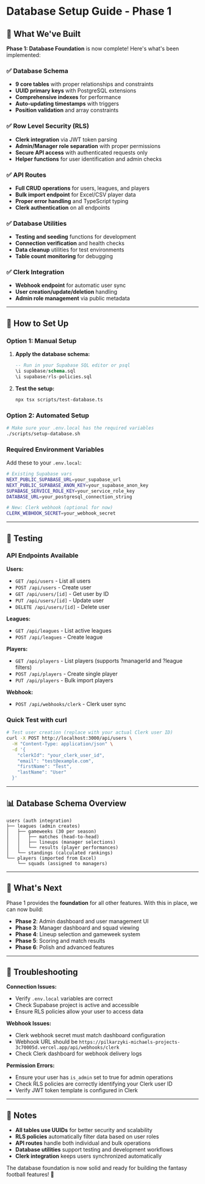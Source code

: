 # Database Setup Guide - Phase 1

## 🎯 What We've Built

**Phase 1: Database Foundation** is now complete! Here's what's been implemented:

### ✅ Database Schema
- **9 core tables** with proper relationships and constraints
- **UUID primary keys** with PostgreSQL extensions
- **Comprehensive indexes** for performance
- **Auto-updating timestamps** with triggers
- **Position validation** and array constraints

### ✅ Row Level Security (RLS)
- **Clerk integration** via JWT token parsing
- **Admin/Manager role separation** with proper permissions
- **Secure API access** with authenticated requests only
- **Helper functions** for user identification and admin checks

### ✅ API Routes
- **Full CRUD operations** for users, leagues, and players
- **Bulk import endpoint** for Excel/CSV player data
- **Proper error handling** and TypeScript typing
- **Clerk authentication** on all endpoints

### ✅ Database Utilities
- **Testing and seeding** functions for development
- **Connection verification** and health checks
- **Data cleanup** utilities for test environments
- **Table count monitoring** for debugging

### ✅ Clerk Integration
- **Webhook endpoint** for automatic user sync
- **User creation/update/deletion** handling
- **Admin role management** via public metadata

---

## 🚀 How to Set Up

### Option 1: Manual Setup

1. **Apply the database schema:**
   ```sql
   -- Run in your Supabase SQL editor or psql
   \i supabase/schema.sql
   \i supabase/rls-policies.sql
   ```

2. **Test the setup:**
   ```bash
   npx tsx scripts/test-database.ts
   ```

### Option 2: Automated Setup

```bash
# Make sure your .env.local has the required variables
./scripts/setup-database.sh
```

### Required Environment Variables

Add these to your `.env.local`:

```bash
# Existing Supabase vars
NEXT_PUBLIC_SUPABASE_URL=your_supabase_url
NEXT_PUBLIC_SUPABASE_ANON_KEY=your_supabase_anon_key
SUPABASE_SERVICE_ROLE_KEY=your_service_role_key
DATABASE_URL=your_postgresql_connection_string

# New: Clerk webhook (optional for now)
CLERK_WEBHOOK_SECRET=your_webhook_secret
```

---

## 🧪 Testing

### API Endpoints Available

**Users:**
- `GET /api/users` - List all users
- `POST /api/users` - Create user
- `GET /api/users/[id]` - Get user by ID
- `PUT /api/users/[id]` - Update user
- `DELETE /api/users/[id]` - Delete user

**Leagues:**
- `GET /api/leagues` - List active leagues
- `POST /api/leagues` - Create league

**Players:**
- `GET /api/players` - List players (supports ?managerId and ?league filters)
- `POST /api/players` - Create single player
- `PUT /api/players` - Bulk import players

**Webhook:**
- `POST /api/webhooks/clerk` - Clerk user sync

### Quick Test with curl

```bash
# Test user creation (replace with your actual Clerk user ID)
curl -X POST http://localhost:3000/api/users \
  -H "Content-Type: application/json" \
  -d '{
    "clerkId": "your_clerk_user_id",
    "email": "test@example.com",
    "firstName": "Test",
    "lastName": "User"
  }'
```

---

## 📊 Database Schema Overview

```
users (auth integration)
├── leagues (admin creates)
│   ├── gameweeks (30 per season)
│   │   ├── matches (head-to-head)
│   │   ├── lineups (manager selections)
│   │   └── results (player performances)
│   └── standings (calculated rankings)
└── players (imported from Excel)
    └── squads (assigned to managers)
```

---

## 🔧 What's Next

Phase 1 provides the **foundation** for all other features. With this in place, we can now build:

- **Phase 2**: Admin dashboard and user management UI
- **Phase 3**: Manager dashboard and squad viewing
- **Phase 4**: Lineup selection and gameweek system
- **Phase 5**: Scoring and match results
- **Phase 6**: Polish and advanced features

---

## 🐛 Troubleshooting

**Connection Issues:**
- Verify `.env.local` variables are correct
- Check Supabase project is active and accessible
- Ensure RLS policies allow your user to access data

**Webhook Issues:**
- Clerk webhook secret must match dashboard configuration
- Webhook URL should be `https://pilkarzyki-michaels-projects-3c70005d.vercel.app/api/webhooks/clerk`
- Check Clerk dashboard for webhook delivery logs

**Permission Errors:**
- Ensure your user has `is_admin` set to true for admin operations
- Check RLS policies are correctly identifying your Clerk user ID
- Verify JWT token template is configured in Clerk

---

## 📝 Notes

- **All tables use UUIDs** for better security and scalability
- **RLS policies** automatically filter data based on user roles
- **API routes** handle both individual and bulk operations
- **Database utilities** support testing and development workflows
- **Clerk integration** keeps users synchronized automatically

The database foundation is now solid and ready for building the fantasy football features! 🏈